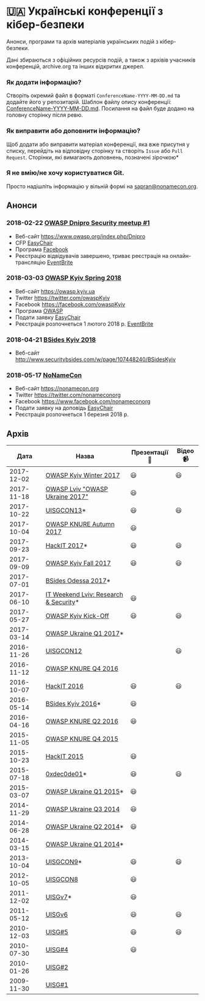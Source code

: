 # 🇺🇦 Українські конференції з кібер-безпеки
Анонси, програми та архів матеріалів українських подій з кібер-безпеки.

Дані збираються з офіційних ресурсів подій, а також з архівів учасників конференцій, archive.org та інших відкритих джерел.

### Як додати інформацію? 
Створіть окремий файл в форматі `ConferenceName-YYYY-MM-DD.md` та додайте його у репозитарій. Шаблон файлу опису конференції: [ConferenceName-YYYY-MM-DD.md](ConferenceName-YYYY-MM-DD.md). Посилання на файл буде додано на головну сторінку після ревю.

### Як виправити або доповнити інформацію?
Щоб додати або виправити матеріал конференції, яка вже присутня у списку, перейдіть на відповідну сторінку та створіть `Issue` або `Pull Request`. Сторінки, які вимагають доповнень, позначені зірочкою*

### Я не вмію/не хочу користуватися Git.
Просто надішліть інформацію у вільній формі на sapran@nonamecon.org.

## Анонси
### 2018-02-22	[OWASP Dnipro Security meetup #1](https://www.owasp.org/index.php/Dnipro)
- Веб-сайт https://www.owasp.org/index.php/Dnipro
- CFP [EasyChair](https://easychair.org/cfp/od_sm1_2018)
- Програма [Facebook](https://www.facebook.com/events/390549114729552/)
- Реєстрацію відвідувачів завершено, триває реєстрація на онлайн-трансляцію [EventBrite](https://www.eventbrite.com/e/owasp-dnipro-security-meetup-1-tickets-41684751213)

### 2018-03-03	[OWASP Kyiv Spring 2018](https://www.owasp.org/index.php/Kyiv)
- Веб-сайт https://owasp.kyiv.ua
- Twitter https://twitter.com/owaspKyiv
- Facebook https://facebook.com/owaspKyiv
- Програма [OWASP](https://www.owasp.org/index.php/Kyiv#tab=Future_Events)
- Подати заявку [EasyChair](https://easychair.org/cfp/OK-Q1-2018)
- Реєстрація розпочнеться 1 лютого 2018 р. [EventBrite](https://www.eventbrite.com/e/owasp-kyiv-meetup-spring-2018-tickets-41664807561)

### 2018-04-21	[BSides Kyiv 2018](https://securitybsides.org.ua)
- Веб-сайт http://www.securitybsides.com/w/page/107448240/BSidesKyiv

### 2018-05-17	[NoNameCon](https://nonamecon.org)
- Веб-сайт https://nonamecon.org
- Twitter https://twitter.com/nonameconorg
- Facebook https://www.facebook.com/nonameconorg
- Подати заявку на доповідь [EasyChair](https://easychair.org/cfp/NNC2018)
- Реєстрація розпочнеться 1 березня 2018 р.

## Архів
|Дата|Назва|Презентації:open_file_folder:|Відео:video_camera:|
|---|---|---|---|
|2017-12-02|[OWASP Kyiv Winter 2017](events/2017-12-02-owaspkyiv.md)|:smiley:|:smiley:
|2017-11-18|[OWASP Lviv "OWASP Ukraine 2017"](events/2017-11-18-owasplviv.md)|:smiley:
|2017-10-22|[UISGCON13](events/2017-10-22-uisgcon13.md)*|:smiley:|:smiley:
|2017-10-04|[OWASP KNURE Autumn 2017](events/2017-10-04-owaspknure.md)|:smiley:
|2017-09-23|[HackIT 2017](events/2017-09-23-hackit.md)*|:smiley:|:smiley:
|2017-09-09|[OWASP Kyiv Fall 2017](events/2017-09-09-owaspkyiv.md)|:smiley:|:smiley:
|2017-07-01|[BSides Odessa 2017](events/2017-07-01-bsidesodessa.md)*|
|2017-06-10|[IT Weekend Lviv: Research & Security](events/2017-06-10-itweekendlviv.md)*|:smiley:
|2017-05-27|[OWASP Kyiv Kick-Off](events/2017-05-27-owaspkyiv.md)|:smiley:|:smiley:
|2017-03-14|[OWASP Ukraine Q1 2017](events/2017-03-14-owaspukraine.md)*|
|2016-11-26|[UISGCON12](events/2016-11-26-uisgcon12.md)||:smiley:
|2016-11-12|[OWASP KNURE Q4 2016](events/2016-11-12-owaspknure.md)|
|2016-10-07|[HackIT 2016](events/2016-10-07-hackit.md)|:smiley:|:smiley:
|2016-05-14|[BSides Kyiv 2016](events/2016-05-14-bsideskyiv.md)*|:smiley:
|2016-04-16|[OWASP KNURE Q2 2016](events/2016-04-16-owaspknure.md)|:smiley:
|2015-11-05|[OWASP KNURE Q4 2015](events/2015-11-05-owaspknure.md)|
|2015-10-23|[HackIT 2015](events/2015-10-23-hackit.md)|:smiley:
|2015-07-18|[0xdec0de01](events/2015-07-18-0xdec0de01.md)*|:smiley:|:smiley:
|2015-03-07|[OWASP Ukraine Q1 2015](events/2015-03-07-owaspukraine.md)*|:smiley:
|2014-11-29|[OWASP Ukraine Q3 2014](events/2014-11-29-owaspukraine.md)|:smiley:
|2014-06-28|[OWASP Ukraine Q2 2014](events/2014-06-28-owaspukraine.md)*|:smiley:
|2014-03-15|[OWASP Ukraine Q1 2014](events/2014-03-15-owaspukraine.md)*|
|2013-10-04|[UISGCON9](events/2013-10-04-uisgcon9.md)*|:smiley:|:smiley:
|2012-10-05|[UISGCON8](events/2012-10-05-uisgcon8.md)|:smiley:
|2011-12-02|[UISGv7](events/2011-12-02-uisg7.md)*|:smiley:
|2011-05-12|[UISGv6](events/2011-05-12-uisg6.md)|:smiley:|:smiley:
|2010-12-03|[UISG#5](events/2010-12-03-uisg5.md)|:smiley:|:smiley:
|2010-07-30|[UISG#4](events/2010-07-30-uisg4.md)|:smiley:
|2010-01-26|[UISG#2](events/2010-01-26-uisg2.md)|
|2009-11-30|[UISG#1](events/2009-11-30-uisg1.md)|
